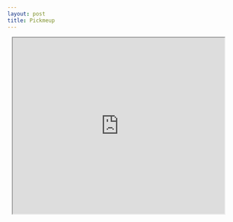 ```yaml
---
layout: post
title: Pickmeup
---
```

<div style="text-align:center">
<iframe width="480" height="400" marginheight="0" marginwidth="0" src="http://anbasile.github.io/reveal_pickmeup/index.html">
  Fallback text here for unsupporting browsers, of which there are scant few.
</iframe>
</div>
